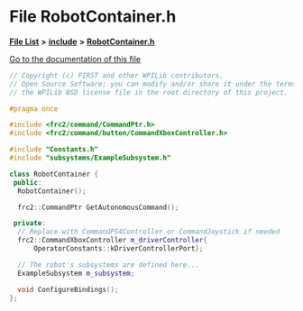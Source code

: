 

# File RobotContainer.h

[**File List**](files.md) **>** [**include**](dir_df3bee86fdbfb464c3a94507855b0bdc.md) **>** [**RobotContainer.h**](_robot_container_8h.md)

[Go to the documentation of this file](_robot_container_8h.md)


```C++
// Copyright (c) FIRST and other WPILib contributors.
// Open Source Software; you can modify and/or share it under the terms of
// the WPILib BSD license file in the root directory of this project.

#pragma once

#include <frc2/command/CommandPtr.h>
#include <frc2/command/button/CommandXboxController.h>

#include "Constants.h"
#include "subsystems/ExampleSubsystem.h"

class RobotContainer {
 public:
  RobotContainer();

  frc2::CommandPtr GetAutonomousCommand();

 private:
  // Replace with CommandPS4Controller or CommandJoystick if needed
  frc2::CommandXboxController m_driverController{
      OperatorConstants::kDriverControllerPort};

  // The robot's subsystems are defined here...
  ExampleSubsystem m_subsystem;

  void ConfigureBindings();
};
```


